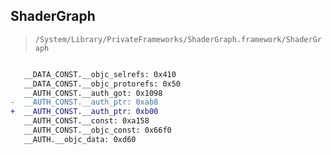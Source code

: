 ## ShaderGraph

> `/System/Library/PrivateFrameworks/ShaderGraph.framework/ShaderGraph`

```diff

   __DATA_CONST.__objc_selrefs: 0x410
   __DATA_CONST.__objc_protorefs: 0x50
   __AUTH_CONST.__auth_got: 0x1098
-  __AUTH_CONST.__auth_ptr: 0xab8
+  __AUTH_CONST.__auth_ptr: 0xb00
   __AUTH_CONST.__const: 0xa158
   __AUTH_CONST.__objc_const: 0x66f0
   __AUTH.__objc_data: 0xd60

```
